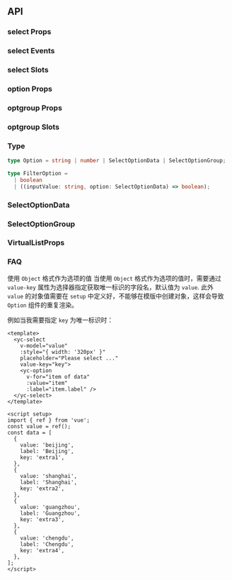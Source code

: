 ## API

### select Props

<field-table :data="selectProps"/>

### select Events

<field-table :data="selectEvents" type="emits" />

### select Slots

<field-table :data="selectSlots"  type="slots"/>

### option Props

<field-table :data="optionProps"/>

### optgroup Props

<field-table :data="optgroupProps"/>

### optgroup Slots

<field-table :data="optgroupSlots"  type="slots"/>

### Type

```typescript
type Option = string | number | SelectOptionData | SelectOptionGroup;

type FilterOption =
  | boolean
  | ((inputValue: string, option: SelectOptionData) => boolean);
```

### SelectOptionData

<field-table :data="selectOptionDataProps"/>

### SelectOptionGroup

<field-table :data="selectOptionGroupProps"/>

### VirtualListProps

<field-table :data="virtualListPropsProps"/>

### FAQ

使用 `Object` 格式作为选项的值
当使用 `Object` 格式作为选项的值时，需要通过 `value-key` 属性为选择器指定获取唯一标识的字段名，默认值为 `value`.
此外 `value` 的对象值需要在 `setup` 中定义好，不能够在模版中创建对象，这样会导致 `Option` 组件的重复渲染。

例如当我需要指定 `key` 为唯一标识时：

```vue
<template>
  <yc-select
    v-model="value"
    :style="{ width: '320px' }"
    placeholder="Please select ..."
    value-key="key">
    <yc-option
      v-for="item of data"
      :value="item"
      :label="item.label" />
  </yc-select>
</template>

<script setup>
import { ref } from 'vue';
const value = ref();
const data = [
  {
    value: 'beijing',
    label: 'Beijing',
    key: 'extra1',
  },
  {
    value: 'shanghai',
    label: 'Shanghai',
    key: 'extra2',
  },
  {
    value: 'guangzhou',
    label: 'Guangzhou',
    key: 'extra3',
  },
  {
    value: 'chengdu',
    label: 'Chengdu',
    key: 'extra4',
  },
];
</script>
```

<script setup>
import { ref } from 'vue';

const selectProps = ref([
  {
    name: 'multiple',
    desc: '是否开启多选模式（多选模式默认开启搜索）',
    type: 'boolean',
    value: '`false`',
  },
  {
    name: 'model-value (v-model)',
    desc: '绑定值',
    type: 'string | number | boolean | Record<string, any> | (string | number | boolean | Record<string, any>)[]',
    value: '-',
  },
  {
    name: 'default-value',
    desc: '默认值（非受控模式）',
    type: 'string | number | boolean | Record<string, unknown> | (string | number | boolean | Record<string, unknown>)[]',
    value: "'' | []",
  },
  {
    name: 'input-value (v-model)',
    desc: '输入框的值',
    type: 'string',
    value: '-',
  },
  {
    name: 'default-input-value',
    desc: '输入框的默认值（非受控模式）',
    type: 'string',
    value: "''",
  },
  {
    name: 'size',
    desc: '选择框的大小',
    type: "'mini' | 'small' | 'medium' | 'large'",
    value: "'medium'",
  },
  {
    name: 'placeholder',
    desc: '占位符',
    type: 'string',
    value: '-',
  },
  {
    name: 'loading',
    desc: '是否为加载中状态',
    type: 'boolean',
    value: '`false`',
  },
  {
    name: 'disabled',
    desc: '是否禁用',
    type: 'boolean',
    value: '`false`',
  },
  {
    name: 'error',
    desc: '是否为错误状态',
    type: 'boolean',
    value: '`false`',
  },
  {
    name: 'allow-clear',
    desc: '是否允许清空',
    type: 'boolean',
    value: '`false`',
  },
  {
    name: 'allow-search',
    desc: '是否允许搜索',
    type: 'boolean | { retainInputValue?: boolean }',
    value: '`false` (single) | `true` (multiple)',
  },
  {
    name: 'allow-create',
    desc: '是否允许创建',
    type: 'boolean',
    value: '`false`',
  },
  {
    name: 'max-tag-count',
    desc: '多选模式下，最多显示的标签数量。0 表示不限制',
    type: 'number',
    value: '0',
  },
  {
    name: 'popup-container',
    desc: '弹出框的挂载容器',
    type: 'string | HTMLElement',
    value: '-',
  },
  {
    name: 'bordered',
    desc: '是否显示输入框的边框',
    type: 'boolean',
    value: '`true`',
  },
  {
    name: 'popup-visible (v-model)',
    desc: '是否显示下拉菜单',
    type: 'boolean',
    value: '-',
  },
  {
    name: 'default-popup-visible',
    desc: '弹出框默认是否可见（非受控模式）',
    type: 'boolean',
    value: '`false`',
  },
  {
    name: 'unmount-on-close',
    desc: '是否在下拉菜单关闭时销毁元素',
    type: 'boolean',
    value: '`false`',
  },
  {
    name: 'filter-option',
    desc: '是否过滤选项',
    type: 'boolean | ((inputValue: string, option: SelectOptionData) => boolean)',
    value: '`true`',
  },
  {
    name: 'options',
    desc: '选项数据',
    type: '(string | number | boolean | SelectOptionData | SelectOptionGroup)[]',
    value: '`[]`',
  },
  {
    name: 'virtual-list-props',
    desc: '传递虚拟列表属性，传入此参数以开启虚拟滚动 VirtualListProps',
    type: 'VirtualListProps',
    value: '-',
  },
  {
    name: 'trigger-props',
    desc: '下拉菜单的触发器属性',
    type: 'TriggerProps',
    value: '-',
  },
  {
    name: 'format-label',
    desc: '格式化显示内容',
    type: '(data: SelectOptionData) => string',
    value: '-',
  },
  {
    name: 'fallback-option',
    desc: '自定义值中不存在的选项',
    type: 'boolean | ((value: string | number | boolean | Record<string, unknown>) => SelectOptionData)',
    value: '`true`',
  },
  {
    name: 'show-extryc-options',
    desc: '是否在下拉菜单中显示额外选项',
    type: 'boolean',
    value: '`true`',
  },
  {
    name: 'value-key',
    desc: '用于确定选项键值的属性名',
    type: 'string',
    value: "'value'",
  },
  {
    name: 'search-delay',
    desc: '触发搜索事件的延迟时间',
    type: 'number',
    value: '`500`',
  },
  {
    name: 'limit',
    desc: '多选时最多的选择个数',
    type: 'number',
    value: '`0`',
  },
  {
    name: 'field-names',
    desc: '自定义 SelectOptionData 中的字段',
    type: 'SelectFieldNames',
    value: '-',
  },
  {
    name: 'scrollbar',
    desc: '是否开启虚拟滚动条',
    type: 'boolean',
    value: '`true`',
  },
  {
    name: 'show-header-on-empty',
    desc: '空状态时是否显示header',
    type: 'boolean',
    value: '`false`',
  },
  {
    name: 'show-footer-on-empty',
    desc: '空状态时是否显示footer',
    type: 'boolean',
    value: '`false`',
  },
  {
    name: 'tag-nowrap',
    desc: '标签内容不换行',
    type: 'boolean',
    value: '`false`)',
  },
]);

const selectEvents = ref([
  {
    name: 'change',
    desc: '值发生改变时触发',
    type: 'value: SelectValue | SelectValue[]',
    value: '-',
  },
  {
    name: 'input-value-change',
    desc: '输入框的值发生改变时触发',
    type: 'inputValue: string',
    value: '-',
  },
  {
    name: 'popup-visible-change',
    desc: '下拉框的显示状态改变时触发',
    type: 'visible: boolean',
    value: '-',
  },
  {
    name: 'clear',
    desc: '点击清除按钮时触发',
    type: '-',
    value: '-',
  },
  {
    name: 'remove',
    desc: '点击标签的删除按钮时触发',
    type: 'removed: SelectValue',
    value: '-',
  },
  {
    name: 'search',
    desc: '用户搜索时触发',
    type: 'inputValue: string',
    value: '-',
  },
  {
    name: 'dropdown-scroll',
    desc: '下拉菜单发生滚动时触发',
    type: '-',
    value: '-',
  },
  {
    name: 'dropdown-reach-bottom',
    desc: '下拉菜单滚动到底部时触发',
    type: '-',
    value: '-',
  },
  {
    name: 'exceed-limit',
    desc: '多选超出限制时触发',
    type: 'value: SelectValue,\nev: Event',
    value: '-',
  },
]);

const selectSlots = ref([
  {
    name: 'trigger',
    desc: '自定义触发元素',
    type: '-',
    value: '-',
  },
  {
    name: 'prefix',
    desc: '前缀元素',
    type: '-',
    value: '-',
  },
  {
    name: 'search-icon',
    desc: '选择框的搜索图标',
    type: '-',
    value: '-',
  },
  {
    name: 'loading-icon',
    desc: '选择框的加载中图标',
    type: '-',
    value: '-',
  },
  {
    name: 'arrow-icon',
    desc: '选择框的箭头图标',
    type: '-',
    value: '-',
  },
  {
    name: 'footer',
    desc: '下拉框的页脚',
    type: '-',
    value: '-',
  },
  {
    name: 'header',
    desc: '下拉框的页头',
    type: '-',
    value: '-',
  },
  {
    name: 'label',
    desc: '选择框的显示内容',
    type: 'data: SelectOptionData',
    value: '-',
  },
  {
    name: 'option',
    desc: '选项内容',
    type: 'data: SelectOptionData',
    value: '-',
  },
  {
    name: 'empty',
    desc: '选项为空时的显示内容',
    type: '-',
    value: '-',
  },
]);

const optionProps = ref([
  {
    name: 'value',
    desc: '选项值（如不填，会从内容中获取）',
    type: 'string | number | boolean | object',
    value: '-',
  },
  {
    name: 'label',
    desc: '选项标签（如不填，会从内容中获取）',
    type: 'string',
    value: '-',
  },
  {
    name: 'disabled',
    desc: '是否禁用',
    type: 'boolean',
    value: '`false`',
  },
  {
    name: 'tag-props',
    desc: '展示的标签属性',
    type: 'TagProps',
    value: '-',
  },
  {
    name: 'extra',
    desc: '额外数据',
    type: 'object',
    value: '-',
  },
  {
    name: 'index',
    desc: '用于手动指定选项的 index',
    type: 'number',
    value: '-',
  },
]);

const optgroupProps = ref([
  {
    name: 'label',
    desc: '选项组的标题',
    type: 'string',
    value: '-',
  },
]);

const optgroupSlots = ref([
  {
    name: 'label',
    desc: '选项组的标题',
    type: '-',
    value: '-',
  },
]);

const selectOptionDataProps = ref([
  {
    name: 'value',
    desc: '选项值',
    type: 'string | number | boolean | Record<string, unknown>',
    value: '-',
  },
  {
    name: 'label',
    desc: '选项内容',
    type: 'string',
    value: '-',
  },
  {
    name: 'disabled',
    desc: '是否禁用',
    type: 'boolean',
    value: 'false',
  },
  {
    name: 'tagProps',
    desc: '选项对应的多选标签的属性',
    type: 'any',
    value: '-',
  },
  {
    name: 'render',
    desc: '自定义渲染',
    type: 'RenderFunction',
    value: '-',
  },
]);

const selectOptionGroupProps = ref([
  {
    name: 'isGroup',
    desc: '是否为选项组',
    type: 'true',
    value: '-',
  },
  {
    name: 'label',
    desc: '选项组标题',
    type: 'string',
    value: '-',
  },
  {
    name: 'options',
    desc: '选项组中的选项',
    type: 'SelectOption[]',
    value: '-',
  },
]);

const virtualListPropsProps = ref([
  {
    name: 'itemHeight（必填）',
    desc: '每一项的高度',
    type: 'number',
    value: '-',

  },
  {
    name: 'threshold',
    desc: '开启虚拟滚动的元素数量阈值，当数据数量小于阈值时不会开启虚拟滚动。',
    type: 'number',
    value: '-',
  },
]);

</script>
